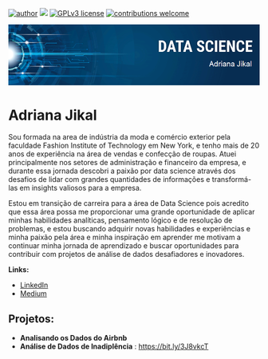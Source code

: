 [![author](https://img.shields.io/badge/author-adrianajikal-red.svg)](https://www.linkedin.com/in/adrianajikal) [![](https://img.shields.io/badge/python-3.7+-blue.svg)](https://www.python.org/downloads/release/python-365/) [![GPLv3 license](https://img.shields.io/badge/License-GPLv3-blue.svg)](http://perso.crans.org/besson/LICENSE.html) [![contributions welcome](https://img.shields.io/badge/contributions-welcome-brightgreen.svg?style=flat)](https://github.com/Adrianajikal)

<p align="center">
  <img src="banner.png" >
</p>

  # Adriana Jikal
Sou formada na area de indústria da moda e comércio exterior pela faculdade Fashion Institute of Technology em New York, e tenho mais de 20 anos de experiência na área de vendas e confecção de roupas. Atuei principalmente nos setores de administração e financeiro da empresa, e durante essa jornada descobri a paixão por data science através dos desafios de lidar com grandes quantidades de informações e transformá-las em insights valiosos para a empresa. 

Estou em transição de carreira para a área de Data Science pois acredito que essa área possa me proporcionar uma grande oportunidade de aplicar minhas habilidades analíticas, pensamento lógico e de resolução de problemas, e estou buscando adquirir novas habilidades e experiências e minha paixão pela área e minha inspiração em aprender me motivam a continuar minha jornada de aprendizado e buscar oportunidades para contribuir com projetos de análise de dados desafiadores e inovadores.


**Links:**
* [LinkedIn](https://www.linkedin.com/in/adrianajikal)
* [Medium](https://medium.com/@adrijikal)


## Projetos:

* **Analisando os Dados do Airbnb**
* **Análise de Dados de Inadiplência** : https://bit.ly/3J8vkcT
